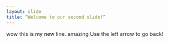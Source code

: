 ```yaml
---
layout: slide
title: “Welcome to our second slide!”
---
```

wow this is my new line. amazing
Use the left arrow to go back!
